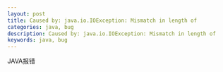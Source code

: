```yaml
---
layout: post
title: Caused by: java.io.IOException: Mismatch in length of
categories: java, bug
description: Caused by: java.io.IOException: Mismatch in length of
keywords: java, bug
---
```


JAVA报错
